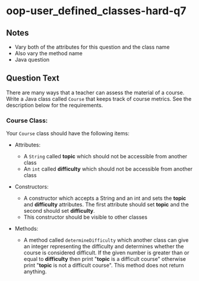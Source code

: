 # oop-user_defined_classes-hard-q7

## Notes

- Vary both of the attributes for this question and the class name
- Also vary the method name
- Java question

## Question Text

There are many ways that a teacher can assess the material of a course. Write a Java class called `Course` that keeps 
track of course metrics. See the description below for the requirements.

### Course Class:

Your `Course` class should have the following items:

- Attributes:
    - A `String` called **topic** which should not be accessible from another class
    - An `int` called **difficulty** which should not be accessible from another class

- Constructors:
    - A constructor which accepts a String and an int and sets the **topic** and **difficulty** attributes. The first 
      attribute should set **topic** and the second should set **difficulty**.
    - This constructor should be visible to other classes

- Methods:
    - A method called `determineDifficulty` which another class can give an integer representing the difficulty and 
      determines whether the course is considered difficult. If the given number is greater than or equal to 
      **difficulty** then print "**topic** is a difficult course" otherwise print "**topic** is not a difficult course".
      This method does not return anything.
